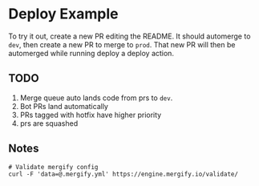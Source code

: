 # Deploy Example

To try it out, create a new PR editing the README. It should automerge to `dev`, then create a new PR to merge to `prod`. That new PR will then be automerged while running deploy a deploy action.

## TODO

1. Merge queue auto lands code from prs to `dev`.
2. Bot PRs land automatically
3. PRs tagged with hotfix have higher priority
4. prs are squashed

## Notes

```
# Validate mergify config
curl -F 'data=@.mergify.yml' https://engine.mergify.io/validate/
```

